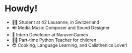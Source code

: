 # Howdy!
- 👨‍🎓 Student at 42 Lausanne, in Switzerland
- 🔊 Media Music Composer and Sound Designer
- 👾 Intern Developer at NaravenGames
- 👨‍🏫 Part-time Python Teacher for children
- 😎 Cooking, Language Learning, and Calisthenics Lover!

